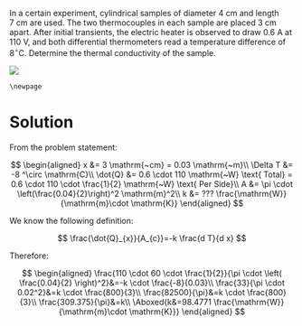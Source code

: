In a certain experiment, cylindrical samples of diameter
$4 \mathrm{~cm}$ and length $7 \mathrm{~cm}$ are used. The two
thermocouples in each sample are placed $3 \mathrm{~cm}$ apart. After
initial transients, the electric heater is observed to draw 0.6 A at
$110 \mathrm{~V},$ and both differential thermometers read a temperature
difference of $8^{\circ} \mathrm{C}$. Determine the thermal conductivity
of the sample.

![](!imgdir/b9fd84ba03252450ce7c217dc3973151cc2d0f80.png)

```{=tex}
\newpage
```
# Solution

From the problem statement:

$$
\begin{aligned}
    x &= 3 \mathrm{~cm} = 0.03 \mathrm{~m}\\
    \Delta T &= -8 ^\circ \mathrm{C}\\
    \dot{Q} &= 0.6 \cdot 110 \mathrm{~W} \text{ Total} = 0.6 \cdot 110 \cdot \frac{1}{2} \mathrm{~W} \text{ Per Side}\\
    A &= \pi \cdot \left(\frac{0.04}{2}\right)^2 \mathrm{m}^2\\
    k &= ??? \frac{\mathrm{W}}{\mathrm{m}\cdot \mathrm{K}}
\end{aligned}
$$

We know the following definition:

$$
\frac{\dot{Q}_{x}}{A_{c}}=-k \frac{d T}{d x}
$$

Therefore:

$$
\begin{aligned}
\frac{110 \cdot 60 \cdot \frac{1}{2}}{\pi \cdot \left( \frac{0.04}{2} \right)^2}&=-k \cdot \frac{-8}{0.03}\\
\frac{33}{\pi \cdot 0.02^2}&=k \cdot \frac{800}{3}\\
\frac{82500}{\pi}&=k \cdot \frac{800}{3}\\
\frac{309.375}{\pi}&=k\\
\Aboxed{k&=98.4771 \frac{\mathrm{W}}{\mathrm{m}\cdot \mathrm{K}}}
\end{aligned}
$$
